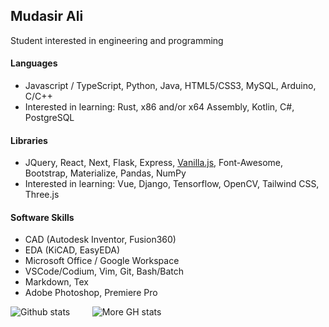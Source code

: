## Mudasir Ali

Student interested in engineering and programming

#### Languages
- Javascript / TypeScript, Python, Java, HTML5/CSS3, MySQL, Arduino, C/C++
- Interested in learning: Rust, x86 and/or x64 Assembly, Kotlin, C#, PostgreSQL

#### Libraries
- JQuery, React, Next, Flask, Express, [Vanilla.js](http://vanilla-js.com/), Font-Awesome, Bootstrap, Materialize, Pandas, NumPy
- Interested in learning: Vue, Django, Tensorflow, OpenCV, Tailwind CSS, Three.js

#### Software Skills
- CAD (Autodesk Inventor, Fusion360)
- EDA (KiCAD, EasyEDA)
- Microsoft Office / Google Workspace
- VSCode/Codium, Vim, Git, Bash/Batch 
- Markdown, Tex
- Adobe Photoshop, Premiere Pro



![Github stats](https://github-readme-stats-ten-gilt.vercel.app/api?username=mud-ali&show_icons=true&count_private=true&theme=dracula&custom_title=mud-ali)         ![More GH stats](https://github-readme-stats.vercel.app/api/top-langs/?username=mud-ali&theme=material-palenight&langs_count=6&hide=ejs,html "top languages") 


